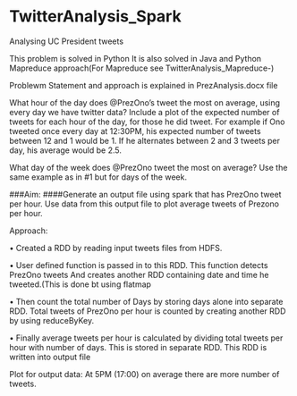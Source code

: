 # TwitterAnalysis_Spark
Analysing UC President tweets

This problem is solved in Python It is also solved in Java and Python Mapreduce approach(For Mapreduce see TwitterAnalysis_Mapreduce-)

Problewm Statement and approach is explained in PrezAnalysis.docx file

What hour of the day does @PrezOno’s tweet the most on average, using every day we have twitter data? Include a plot of the expected number of tweets for each hour of the day, for those he did tweet. For example if Ono tweeted once every day at 12:30PM, his expected number of tweets between 12 and 1 would be 1. If he alternates between 2 and 3 tweets per day, his average would be 2.5.

What day of the week does @PrezOno tweet the most on average? Use the same example as in #1 but for days of the week.


###Aim:
####Generate an output file using spark that has PrezOno tweet per hour. Use data from this output file to plot average tweets of Prezono per hour. 

Approach:

•	Created a RDD by reading input tweets files from HDFS. 

•	User defined function is passed in to this RDD. This function detects PrezOno tweets 
And creates another RDD containing date and time he tweeted.(This is done bt using flatmap

•	Then count the total number of Days by storing days alone into separate RDD. Total tweets of PrezOno per hour is counted by creating another RDD by using reduceByKey.

•	Finally average tweets per hour is calculated by dividing total tweets per hour with number of days. This is stored in separate RDD. This RDD is written into output file


Plot for output data: At 5PM (17:00) on average there are more number of tweets.
 



